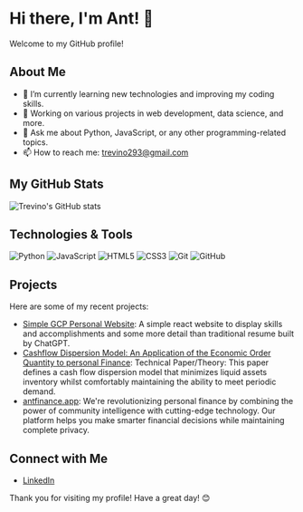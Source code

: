 # Hi there, I'm Ant! 👋

Welcome to my GitHub profile!

## About Me

- 🌱 I’m currently learning new technologies and improving my coding skills.
- 💼 Working on various projects in web development, data science, and more.
- 💬 Ask me about Python, JavaScript, or any other programming-related topics.
- 📫 How to reach me: trevino293@gmail.com

## My GitHub Stats

![Trevino's GitHub stats](https://github-readme-stats.vercel.app/api?username=trevino293&show_icons=true&theme=radical)

## Technologies & Tools

![Python](https://img.shields.io/badge/-Python-333333?style=flat&logo=python)
![JavaScript](https://img.shields.io/badge/-JavaScript-333333?style=flat&logo=javascript)
![HTML5](https://img.shields.io/badge/-HTML5-333333?style=flat&logo=html5)
![CSS3](https://img.shields.io/badge/-CSS3-333333?style=flat&logo=css3)
![Git](https://img.shields.io/badge/-Git-333333?style=flat&logo=git)
![GitHub](https://img.shields.io/badge/-GitHub-333333?style=flat&logo=github)

## Projects

Here are some of my recent projects:

- [Simple GCP Personal Website](https://github.com/trevino293/react-professional-website-ChatGPT): A simple react website to display skills and accomplishments and some more detail than traditional resume built by ChatGPT.
- [Cashflow Dispersion Model: An Application of the Economic Order Quantity to personal Finance](https://github.com/trevino293/CFD/blob/main/CFD.pdf): Technical Paper/Theory: This paper defines a cash flow dispersion model that minimizes liquid assets inventory whilst comfortably maintaining the ability to meet periodic demand.
- [antfinance.app](https://www.antfinance.app/colony-preview): We're revolutionizing personal finance by combining the power of community intelligence with cutting-edge technology. Our platform helps you make smarter financial decisions while maintaining complete privacy.

## Connect with Me

- [LinkedIn](https://www.linkedin.com/in/anthony-trevinoo)

Thank you for visiting my profile! Have a great day! 😊
